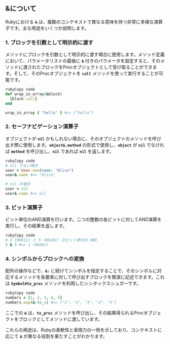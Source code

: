 ## &について

Rubyにおける **`&`** は、複数のコンテキストで異なる意味を持つ非常に多様な演算子です。主な用途をいくつか説明します。

### **1. ブロックを引数として明示的に渡す**

メソッドにブロックを引数として明示的に渡す場合に使用します。メソッド定義において、パラメータリストの最後に **`&`** 付きのパラメータを設定すると、そのメソッドに渡されたブロックをProcオブジェクトとして受け取ることができます。そして、そのProcオブジェクトを **`call`** メソッドを使って実行することが可能です。

```ruby
rubyCopy code
def wrap_in_array(&block)
  [block.call]
end

wrap_in_array { "hello" } #=> ["hello"]

```

### **2. セーフナビゲーション演算子**

オブジェクトが **`nil`** かもしれない場合に、そのオブジェクトのメソッドを呼び出す際に使用します。**`object&.method`** の形式で使用し、**`object`** が **`nil`** でなければ **`method`** を呼び出し、**`nil`** であれば **`nil`** を返します。

```ruby
rubyCopy code
# nil でない場合
user = User.new(name: "Alice")
user&.name #=> "Alice"

# nil の場合
user = nil
user&.name #=> nil

```

### **3. ビット演算子**

ビット単位のAND演算を行います。二つの整数の各ビットに対してAND演算を実行し、その結果を返します。

```ruby
rubyCopy code
# 3 (0b011) と 5 (0b101) のビット単位の AND
3 & 5 #=> 1 (0b001)

```

### **4. シンボルからプロックへの変換**

配列の操作などで、**`&:`** に続けてシンボルを指定することで、そのシンボルに対応するメソッドを各要素に対して呼び出すブロックを簡潔に記述できます。これは **`Symbol#to_proc`** メソッドを利用したシンタックスシュガーです。

```ruby
rubyCopy code
numbers = [1, 2, 3, 4, 5]
numbers.map(&:to_s) #=> ["1", "2", "3", "4", "5"]

```

ここでの **`&`** は、**`to_proc`** メソッドを呼び出し、その結果得られるProcオブジェクトをブロックとしてメソッドに渡しています。

これらの用途は、Rubyの柔軟性と表現力の一例を示しており、コンテキストに応じて **`&`** が異なる役割を果たすことがわかります。